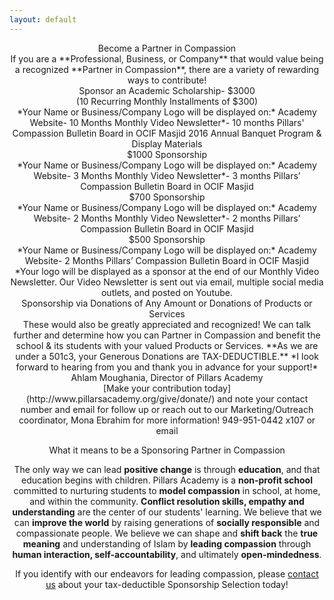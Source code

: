 ```yaml
---
layout: default
---
```


<center>Become a Partner in Compassion</center>

<center>If you are a **Professional, Business, or Company** that would value being a recognized **Partner in Compassion**, there are a variety of rewarding ways to contribute!</center>


<center>Sponsor an Academic Scholarship- $3000  
<center>(10 Recurring Monthly Installments of $300)  
<center>*Your Name or Business/Company Logo will be displayed on:*  
Academy Website- 10 Months  
Monthly Video Newsletter*- 10 months  
Pillars' Compassion Bulletin Board in OCIF Masjid  
2016 Annual Banquet Program & Display Materials</center>  


<center>$1000 Sponsorship  
<center>*Your Name or Business/Company Logo will be displayed on:*  
Academy Website- 3 Months  
Monthly Video Newsletter*- 3 months  
Pillars’ Compassion Bulletin Board in OCIF Masjid</center>  


<center>$700 Sponsorship  
<center>*Your Name or Business/Company Logo will be displayed on:*  
Academy Website- 2 Months  
Monthly Video Newsletter*- 2 months  
Pillars’ Compassion Bulletin Board in OCIF Masjid</center>  


<center>$500 Sponsorship  
<center>*Your Name or Business/Company Logo will be displayed on:*  
Academy Website- 2 Months  
Pillars’ Compassion Bulletin Board in OCIF Masjid</center>  


<center>*Your logo will be displayed as a sponsor at the end of our Monthly Video Newsletter. Our Video Newsletter is sent out via email, multiple social media outlets, and posted on Youtube. </center>


<center>Sponsorship via Donations of Any Amount or Donations of Products or Services</center>


<center>These would also be greatly appreciated and recognized! We can talk further and determine how you can Partner in Compassion and benefit the school & its students with your valued Products or Services.  
**As we are under a 501c3, your Generous Donations are TAX-DEDUCTIBLE.**  
*I look forward to hearing from you and thank you in advance for your support!*</center>  


<center>Ahlam Moughania, Director of Pillars Academy</center>


<center> [Make your contribution today] (http://www.pillarsacademy.org/give/donate/) and note your contact number and email for follow up or reach out to our Marketing/Outreach coordinator, Mona Ebrahim for more information!  949-951-0442 x107 or email <mona.ebrahim@pillarsacademy.org></center>


What it means to be a Sponsoring Partner in Compassion


The only way we can lead **positive change** is through **education**, and that education begins with children. Pillars Academy is a **non-profit school** committed to nurturing students to **model compassion** in school, at home, and within the community. **Conflict resolution skills, empathy and understanding** are the center of our students' learning. We believe that we can **improve the world** by raising generations of **socially responsible** and compassionate people. We believe we can shape and **shift back** the **true meaning** and understanding of Islam by **leading compassion** through **human interaction, self-accountability**, and ultimately **open-mindedness**.


If you identify with our endeavors for leading compassion, please [contact us](mona.ebrahim@pillarsacademy.org) about your tax-deductible Sponsorship Selection today!
